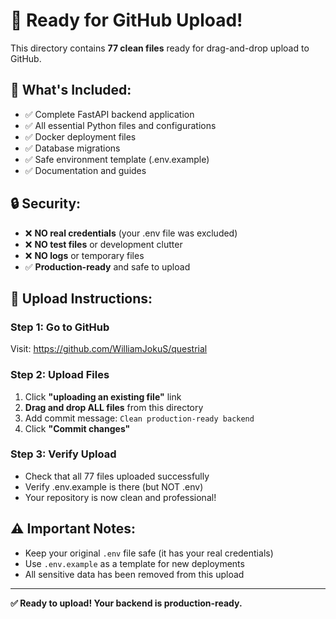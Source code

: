 # 🚀 Ready for GitHub Upload!

This directory contains **77 clean files** ready for drag-and-drop upload to GitHub.

## 📁 What's Included:
- ✅ Complete FastAPI backend application
- ✅ All essential Python files and configurations  
- ✅ Docker deployment files
- ✅ Database migrations
- ✅ Safe environment template (.env.example)
- ✅ Documentation and guides

## 🔒 Security:
- ❌ **NO real credentials** (your .env file was excluded)
- ❌ **NO test files** or development clutter
- ❌ **NO logs** or temporary files
- ✅ **Production-ready** and safe to upload

## 🎯 Upload Instructions:

### Step 1: Go to GitHub
Visit: https://github.com/WilliamJokuS/questrial

### Step 2: Upload Files
1. Click **"uploading an existing file"** link
2. **Drag and drop ALL files** from this directory
3. Add commit message: `Clean production-ready backend`
4. Click **"Commit changes"**

### Step 3: Verify Upload
- Check that all 77 files uploaded successfully
- Verify .env.example is there (but NOT .env)
- Your repository is now clean and professional!

## ⚠️ Important Notes:
- Keep your original `.env` file safe (it has your real credentials)
- Use `.env.example` as a template for new deployments
- All sensitive data has been removed from this upload

---
**✅ Ready to upload! Your backend is production-ready.**
